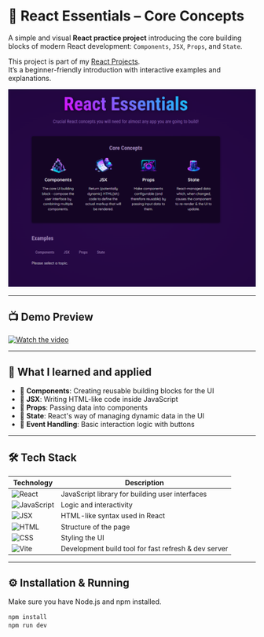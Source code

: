 # 🚀 React Essentials – Core Concepts

A simple and visual **React practice project** introducing the core building blocks of modern React development: `Components`, `JSX`, `Props`, and `State`.

This project is part of my [React Projects](https://github.com/al-badarin/React-Projects).  
It’s a beginner-friendly introduction with interactive examples and explanations.

![React Essentials Screenshot](./preview.png)

---

## 📺 Demo Preview

[![Watch the video](https://img.shields.io/badge/▶️-Click%20to%20Watch%20Demo-purple?style=for-the-badge&logo=youtube)](https://youtu.be/siUJMD4k7_w)

---

## 🧠 What I learned and applied

- 🔹 **Components**: Creating reusable building blocks for the UI
- 🔹 **JSX**: Writing HTML-like code inside JavaScript
- 🔹 **Props**: Passing data into components
- 🔹 **State**: React's way of managing dynamic data in the UI
- 🔹 **Event Handling**: Basic interaction logic with buttons

---

## 🛠 Tech Stack

| Technology                                                                        | Description                                          |
| --------------------------------------------------------------------------------- | ---------------------------------------------------- |
| ![React](https://img.shields.io/badge/React-2025-blue?logo=react)                 | JavaScript library for building user interfaces      |
| ![JavaScript](https://img.shields.io/badge/JavaScript-ES6-yellow?logo=javascript) | Logic and interactivity                              |
| ![JSX](https://img.shields.io/badge/JSX-HTML--in--JS-blueviolet?logo=html5)       | HTML-like syntax used in React                       |
| ![HTML](https://img.shields.io/badge/HTML-Basic-orange?logo=html5)                | Structure of the page                                |
| ![CSS](https://img.shields.io/badge/CSS-Styling-blue?logo=css3)                   | Styling the UI                                       |
| ![Vite](https://img.shields.io/badge/Vite-Bundler-646cff?logo=vite)               | Development build tool for fast refresh & dev server |

---

## ⚙️ Installation & Running

Make sure you have Node.js and npm installed.

```bash
npm install
npm run dev
```
